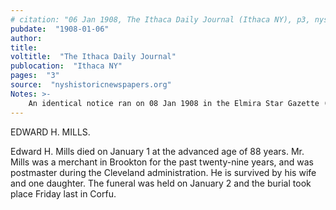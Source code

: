 ```yaml
---
# citation: "06 Jan 1908, The Ithaca Daily Journal (Ithaca NY), p3, nyshistoricnewspapers.org"
pubdate:  "1908-01-06"
author: 
title: 
voltitle:  "The Ithaca Daily Journal"
publocation:  "Ithaca NY"
pages:  "3"
source:  "nyshistoricnewspapers.org"
Notes: >-
    An identical notice ran on 08 Jan 1908 in the Elmira Star Gazette (Elmira NY), p5.
---
```

EDWARD H. MILLS.

Edward H. Mills died on January 1 at the advanced age of 88 years. Mr. Mills was a merchant in Brookton for the past twenty-nine years, and was postmaster during the Cleveland administration. He is survived by his wife and one daughter. The funeral was held on January 2 and the burial took place Friday last in Corfu.
